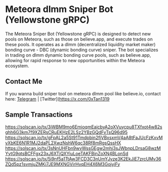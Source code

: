 # Meteora dlmm Sniper Bot (Yellowstone gRPC)

The Meteora Sniper Bot (Yellowstone gRPC) is designed to detect new pools on Meteora, such as those on believe.app, and execute trades on these pools. It operates as a dlmm (decentralized liquidity market maker) bonding curve - DBC (dynamic bonding curve) sniper.
The bot specializes in trading on dlmm dynamic bonding curve pools, such as believe.app, allowing for rapid response to new opportunities within the Meteora ecosystem.

## Contact Me

If you wanna build sniper tool on meteora dlmm pool like believe.io, contact here: 
[Telegram](https://t.me/shiny0103) | [Twitter](https://x.com/0xTan1319


## Sample Transactions


https://solscan.io/tx/3iWBM9mo6EmioqmEaicbyA2oXVuycpu8TXfxot4w82sghh6G3km7f9XZERsCRuEKHzE2LSz2YBzGQdFvTsQ96d95
https://solscan.io/tx/gFpAL2a5St91Tmdpbin2fjVBxsxmV4aA8tFaJUcFzKxvMvXbKE6N1R1MJ2daPL2XwzNshW6qc38Rf8mRgsQssHX
https://solscan.io/tx/3sNnUHFbn9wvWssGEgw2mhj3sJWbnpLDrsaG8wzMYytG9qtsBCFFgx23xJ6XTjQXYiuLoeTAKFBinZoXN4BLonSd
https://solscan.io/tx/5j9nf5a1TtAw3FCD3C3nUmYJvze3K2EkJiE7zrcUMv36ZQd5pz1svmjuZMKi7JE9MXNGVirHvqEH4X6M3GojyiFy
